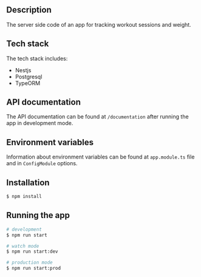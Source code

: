 ## Description

The server side code of an app for tracking workout sessions and weight.

## Tech stack

The tech stack includes:

- Nestjs
- Postgresql
- TypeORM

## API documentation

The API documentation can be found at `/documentation` after running the app in development mode.

## Environment variables

Information about environment variables can be found at `app.module.ts` file and in `ConfigModule` options.

## Installation

```bash
$ npm install
```

## Running the app

```bash
# development
$ npm run start

# watch mode
$ npm run start:dev

# production mode
$ npm run start:prod
```
